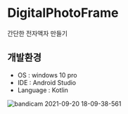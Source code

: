 # DigitalPhotoFrame
간단한 전자액자 만들기

## 개발환경

* OS : windows 10 pro
* IDE : Android Studio
* Language : Kotlin

![bandicam 2021-09-20 18-09-38-561](https://user-images.githubusercontent.com/62370144/133979436-fe7f0c1e-c842-419e-8c57-a95209adce74.gif)
